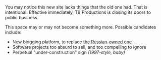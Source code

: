 You may notice this new site lacks things that the old one had. That is intentional. Effective immediately, T9 Productions is closing its doors to public business.

This space may or may not become something more. Possible candidates include:
- New blogging platform, to replace [the Russian-owned one](https://temujin9.livejournal.com/)
- Software projects too absurd to sell, and too compelling to ignore
- Perpetual "under-construction" sign *(1997-style, baby)*
